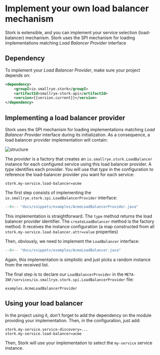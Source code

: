 # Implement your own load balancer mechanism

Stork is extensible, and you can implement your service selection (load-balancer) mechanism.
Stork uses the SPI mechanism for loading implementations matching _Load Balancer Provider_ interface

## Dependency

To implement your _Load Balancer Provider_, make sure your project depends on:

```xml
<dependency>
    <groupI>io.smallrye.stork</groupI>
    <artifactId>smallrye-stork-api</artifactId>
    <version>{{version.current}}</version>
</dependency>
```

## Implementing a load balancer provider

Stork uses the SPI mechanism for loading implementations matching _Load Balancer Provider_ interface during its initialization.
As a consequence, a load balancer provider implementation will contain:

![structure](target/load-balancer-provider-structure.png)

The _provider_ is a factory that creates an `io.smallrye.stork.LoadBalancer` instance for each configured service using this load balancer provider.
A _type_ identifies each provider.
You will use that _type_ in the configuration to reference the load-balancer provider you want for each service:

```properties
stork.my-service.load-balancer=acme
```

The first step consists of implementing the `io.smallrye.stork.spi.LoadBalancerProvider` interface:

```java linenums="1"
--8<-- "docs/snippets/examples/AcmeLoadBalancerProvider.java"
```

This implementation is straightforward.
The `type` method returns the load balancer provider identifier.
The `createLoadBalancer` method is the factory method.
It receives the instance configuration (a map constructed from all `stork.my-service.load-balancer.attr=value` properties)

Then, obviously, we need to implement the `LoadBalancer` interface:

```java linenums="1"
--8<-- "docs/snippets/examples/AcmeLoadBalancer.java"
```

Again, this implementation is simplistic and just picks a random instance from the received list.

The final step is to declare our `LoadBalancerProvider` in the `META-INF/services/io.smallrye.stork.spi.LoadBalancerProvider` file:

```text
examples.AcmeLoadBalancerProvider
```

## Using your load balancer

In the project using it, don't forget to add the dependency on the module providing your implementation.
Then, in the configuration, just add:

```properties
stork.my-service.service-discovery=...
stork.my-service.load-balancer=acme
```

Then, Stork will use your implementation to select the `my-service` service instance.
